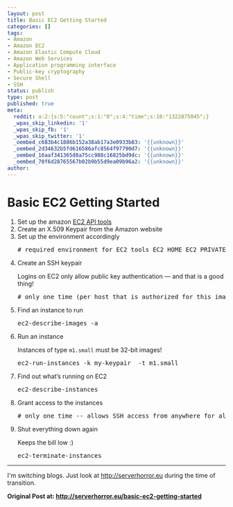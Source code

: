 ```yaml
---
layout: post
title: Basic EC2 Getting Started
categories: []
tags:
- Amazon
- Amazon EC2
- Amazon Elastic Compute Cloud
- Amazon Web Services
- Application programming interface
- Public-key cryptography
- Secure Shell
- SSH
status: publish
type: post
published: true
meta:
  reddit: a:2:{s:5:"count";s:1:"0";s:4:"time";s:10:"1322875045";}
  _wpas_skip_linkedin: '1'
  _wpas_skip_fb: '1'
  _wpas_skip_twitter: '1'
  _oembed_c683b4c1886b152a38ab17a3e0933b83: '{{unknown}}'
  _oembed_2d34632b5fd616586afc8564f97790d7: '{{unknown}}'
  _oembed_16aaf341365d8a75cc988c16825bd9dc: '{{unknown}}'
  _oembed_70f6d28765567b02b9b55d9ea09b96a2: '{{unknown}}'
author: 
---
```

<div class="posterous_autopost">
<h1>Basic EC2 Getting Started</h1>
<ol>
<li>Set up the amazon <a href="http://aws.amazon.com/developertools/351">EC2 API tools</a></li>
<li>Create an X.509 Keypair from the Amazon website</li>
<li>Set up the environment accordingly
<div class="CodeRay">
<div class="code">
<pre># required environment for EC2 tools EC2_HOME EC2_PRIVATE_KEY EC2_CERT JAVA_HOME # add ec2 tools to default path!</pre>
</div>
</div>
</li>
<li>Create an SSH keypair
<p>Logins on EC2 only allow public key authentication — and that is a good thing!</p>
<div class="CodeRay">
<div class="code">
<pre># only one time (per host that is authorized for this image) ec2-add-keypair my-keypair cat < ~/.ec2/id_rsa-my-keypair &gt; -----BEGIN RSA PRIVATE KEY----- &gt;... &gt; -----END RSA PRIVATE KEY----- &gt; EOF chmod 0600 ~/.ec2/id_rsa-my-keypair</pre>
</div>
</div>
</li>
<li>Find an instance to run
<div class="CodeRay">
<div class="code">
<pre>ec2-describe-images -a</pre>
</div>
</div>
</li>
<li>Run an instance
<p>Instances of type <code>m1.small</code> must be 32-bit images!</p>
<div class="CodeRay">
<div class="code">
<pre>ec2-run-instances -k my-keypair  -t m1.small</pre>
</div>
</div>
</li>
<li>Find out what’s running on EC2
<div class="CodeRay">
<div class="code">
<pre>ec2-describe-instances</pre>
</div>
</div>
</li>
<li>Grant access to the instances
<div class="CodeRay">
<div class="code">
<pre># only one time -- allows SSH access from anywhere for all instances ec2-authorize default -p 22</pre>
</div>
</div>
</li>
<li>Shut everything down again
<p>Keeps the bill low :)</p>
<div class="CodeRay">
<div class="code">
<pre>ec2-terminate-instances</pre>
</div>
</div>
</li>
</ol>
<hr />
<p>I'm switching blogs. Just look at <a href="http://serverhorror.eu">http://serverhorror.eu</a> during the time of transition.</p>
<p><strong>Original Post at: <a href="http://serverhorror.eu/basic-ec2-getting-started">http://serverhorror.eu/basic-ec2-getting-started</a></strong></p>
</div>
